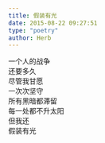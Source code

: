 ```yaml
---  
title: 假装有光  
date: 2015-08-22 09:27:51  
type: "poetry"  
author: Herb  
---  
```

一个人的战争  
还要多久  
尽管我甘愿  
一次次坚守  
所有黑暗都滞留  
每一处都不升太阳  
但我还  
假装有光